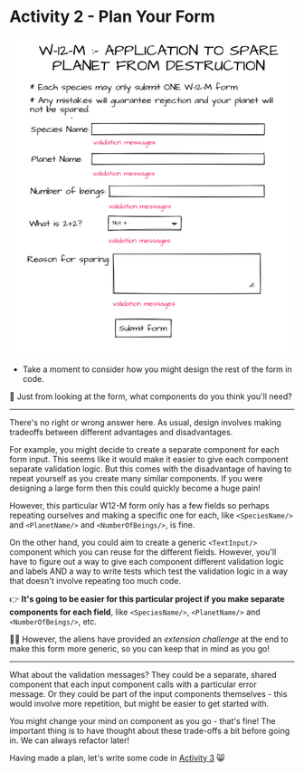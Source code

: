 # Activity 2 - Plan Your Form

![Sample Form](../public/sample-form.png)

- Take a moment to consider how you might design the rest of the form in code. 

🤔  Just from looking at the form, what components do you think you'll need?

---

There's no right or wrong answer here. As usual, design involves making tradeoffs between different advantages and disadvantages.

For example, you might decide to create a separate component for each form input. This seems like it would make it easier to give each component separate validation logic. But this comes with the disadvantage of having to repeat yourself as you create many similar components. If you were designing a large form then this could quickly become a huge pain! 

However, this particular W12-M form only has a few fields so perhaps repeating ourselves and making a specific one for each, like `<SpeciesName/>` and `<PlanetName/>` and `<NumberOfBeings/>`, is fine.

On the other hand, you could aim to create a generic `<TextInput/>` component which you can reuse for the different fields. However, you'll have to figure out a way to give each component different validation logic and labels AND a way to write tests which test the validation logic in a way that doesn't involve repeating too much code.

👉  **It's going to be easier for this particular project if you make separate components for each field**, like `<SpeciesName/>`, `<PlanetName/>` and `<NumberOfBeings/>`, etc. 

👩‍🔬 However, the aliens have provided an _extension challenge_ at the end to make this form more generic, so you can keep that in mind as you go!

---

What about the validation messages? They could be a separate, shared component that each input component calls with a particular error message. Or they could be part of the input components themselves - this would involve more repetition, but might be easier to get started with.

You might change your mind on component as you go - that's fine! The important thing is to have thought about these trade-offs a bit before going in. We can always refactor later!

Having made a plan, let's write some code in [Activity 3](./activity-3.md) 😸
